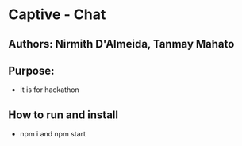 # Captive - Chat

## Authors: Nirmith D'Almeida, Tanmay Mahato

## Purpose:
- It is for hackathon

## How to run and install
- npm i and npm start
